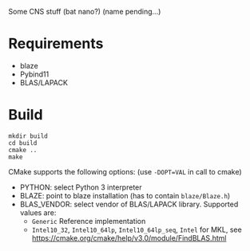 Some CNS stuff (bat nano?) (name pending...)

# Requirements
- blaze
- Pybind11
- BLAS/LAPACK

# Build
```
mkdir build
cd build
cmake ..
make
```

CMake supports the following options: (use `-DOPT=VAL` in call to cmake)
- PYTHON: select Python 3 interpreter
- BLAZE: point to blaze installation (has to contain `blaze/Blaze.h`)
- BLAS_VENDOR: select vendor of BLAS/LAPACK library. Supported values are:
    - `Generic` Reference implementation
    - `Intel10_32`, `Intel10_64lp`, `Intel10_64lp_seq`, `Intel` for MKL, see https://cmake.org/cmake/help/v3.0/module/FindBLAS.html
